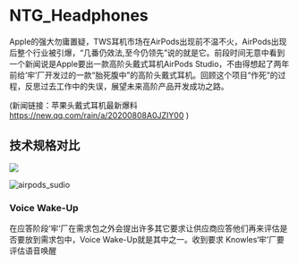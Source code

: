 # NTG_Headphones

Apple的强大勿庸置疑，TWS耳机市场在AirPods出现前不温不火，AirPods出现后整个行业被引爆，“几番仍效法,至今仍领先”说的就是它。前段时间无意中看到一个新闻说是Apple要出一款高阶头戴式耳机AirPods Studio，不由得想起了两年前给‘牢’厂开发过的一款“胎死腹中”的高阶头戴式耳机。回顾这个项目“作死”的过程，反思过去工作中的失误，展望未来高阶产品开发成功之路。 </br>

(新闻链接：苹果头戴式耳机最新爆料 https://new.qq.com/rain/a/20200808A0JZIY00 )</br>



## 技术规格对比

![](https://i.loli.net/2020/08/21/SdwEUAFBezZvaf7.png)

![airpods_sudio](https://i.loli.net/2020/08/21/honkx3WwbzpKt5d.png) </br>


### Voice Wake-Up
在应答阶段‘牢’厂在需求包之外会提出许多其它要求让供应商应答他们再来评估是否要放到需求包中，Voice Wake-Up就是其中之一。收到要求 Knowles‘牢’厂要评估语音唤醒
